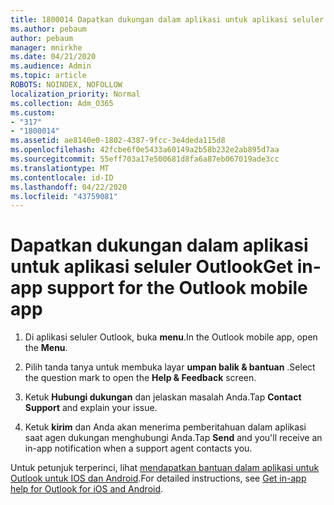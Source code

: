 ```yaml
---
title: 1800014 Dapatkan dukungan dalam aplikasi untuk aplikasi seluler Outlook
ms.author: pebaum
author: pebaum
manager: mnirkhe
ms.date: 04/21/2020
ms.audience: Admin
ms.topic: article
ROBOTS: NOINDEX, NOFOLLOW
localization_priority: Normal
ms.collection: Adm_O365
ms.custom:
- "317"
- "1800014"
ms.assetid: ae8140e0-1802-4387-9fcc-3e4deda115d8
ms.openlocfilehash: 42fcbe6f0e5433a60149a2b58b232e2ab895d7aa
ms.sourcegitcommit: 55eff703a17e500681d8fa6a87eb067019ade3cc
ms.translationtype: MT
ms.contentlocale: id-ID
ms.lasthandoff: 04/22/2020
ms.locfileid: "43759081"
---
```

# <a name="get-in-app-support-for-the-outlook-mobile-app"></a><span data-ttu-id="052c0-102">Dapatkan dukungan dalam aplikasi untuk aplikasi seluler Outlook</span><span class="sxs-lookup"><span data-stu-id="052c0-102">Get in-app support for the Outlook mobile app</span></span>

1. <span data-ttu-id="052c0-103">Di aplikasi seluler Outlook, buka **menu**.</span><span class="sxs-lookup"><span data-stu-id="052c0-103">In the Outlook mobile app, open the **Menu**.</span></span>

2. <span data-ttu-id="052c0-104">Pilih tanda tanya untuk membuka layar **umpan balik &amp; bantuan** .</span><span class="sxs-lookup"><span data-stu-id="052c0-104">Select the question mark to open the **Help &amp; Feedback** screen.</span></span>

3. <span data-ttu-id="052c0-105">Ketuk **Hubungi dukungan** dan jelaskan masalah Anda.</span><span class="sxs-lookup"><span data-stu-id="052c0-105">Tap **Contact Support** and explain your issue.</span></span>

4. <span data-ttu-id="052c0-106">Ketuk **kirim** dan Anda akan menerima pemberitahuan dalam aplikasi saat agen dukungan menghubungi Anda.</span><span class="sxs-lookup"><span data-stu-id="052c0-106">Tap **Send** and you'll receive an in-app notification when a support agent contacts you.</span></span>

<span data-ttu-id="052c0-107">Untuk petunjuk terperinci, lihat [mendapatkan bantuan dalam aplikasi untuk Outlook untuk IOS dan Android](https://support.office.com/article/218a22d1-9fa5-4889-b689-de1c63493243.aspx#ID0EAABAAA=Contact_Support).</span><span class="sxs-lookup"><span data-stu-id="052c0-107">For detailed instructions, see [Get in-app help for Outlook for iOS and Android](https://support.office.com/article/218a22d1-9fa5-4889-b689-de1c63493243.aspx#ID0EAABAAA=Contact_Support).</span></span>
